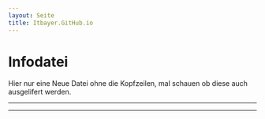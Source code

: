 ```yaml
---
layout: Seite
title: Itbayer.GitHub.io
---
```


# Infodatei

Hier nur eine Neue Datei ohne die Kopfzeilen, mal schauen ob diese auch ausgelifert werden.


-----------------------------------------------------

-----------------------------------------------------
